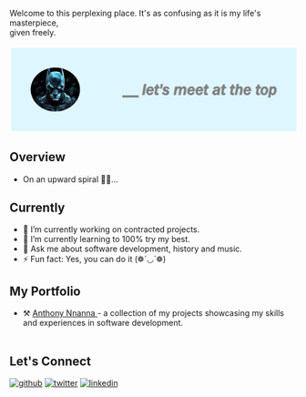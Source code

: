 Welcome to this perplexing place. It's as confusing as it is my life's masterpiece, <br> given freely. <br> <br>
<img src="media/top.png" alt="">

## Overview
- On an upward spiral 🚀🚀...

## Currently
- 🔭 I’m currently working on contracted projects.
- 🌱 I’m currently learning to 100% try my best.
- 💬 Ask me about software development, history and music.
- ⚡ Fun fact: Yes, you can do it (❁´◡`❁)


## My Portfolio
- ⚒️ <a href="https://anthony-nnanna-portfolio.vercel.app/"> Anthony Nnanna </a> - a collection of my projects showcasing my skills and experiences in software development. <br> <br>





## Let's Connect

[<img src='https://cdn.jsdelivr.net/npm/simple-icons@3.0.1/icons/github.svg' alt='github' height='20'>](https://github.com/chiefJurist)  [<img src='https://cdn.jsdelivr.net/npm/simple-icons@3.0.1/icons/twitter.svg' alt='twitter' height='20'>](https://twitter.com/AnthonyNnanna_C)
[<img src='https://cdn.jsdelivr.net/npm/simple-icons@3.0.1/icons/linkedin.svg' alt='linkedin' height='20'>]([https://www.linkedin.com/in/victor-onuoha-martins/](https://www.linkedin.com/in/anthony-nnanna-666085234)https://www.linkedin.com/in/anthony-nnanna-666085234)
